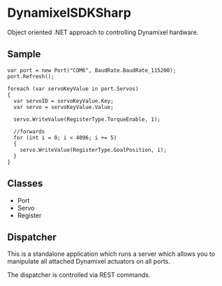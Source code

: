# DynamixelSDKSharp
Object oriented .NET approach to controlling Dynamixel hardware.

## Sample
```
var port = new Port("COM6", BaudRate.BaudRate_115200);
port.Refresh();

foreach (var servoKeyValue in port.Servos)
{
  var servoID = servoKeyValue.Key;
  var servo = servoKeyValue.Value;

  servo.WriteValue(RegisterType.TorqueEnable, 1);

  //forwards
  for (int i = 0; i < 4096; i += 5)
  {
    servo.WriteValue(RegisterType.GoalPosition, i);
  }
}
```

## Classes

* Port
* Servo
* Register

## Dispatcher

This is a standalone application which runs a server which allows you to manipulate all attached Dynamixel actuators on all ports.

The dispatcher is controlled via REST commands.
